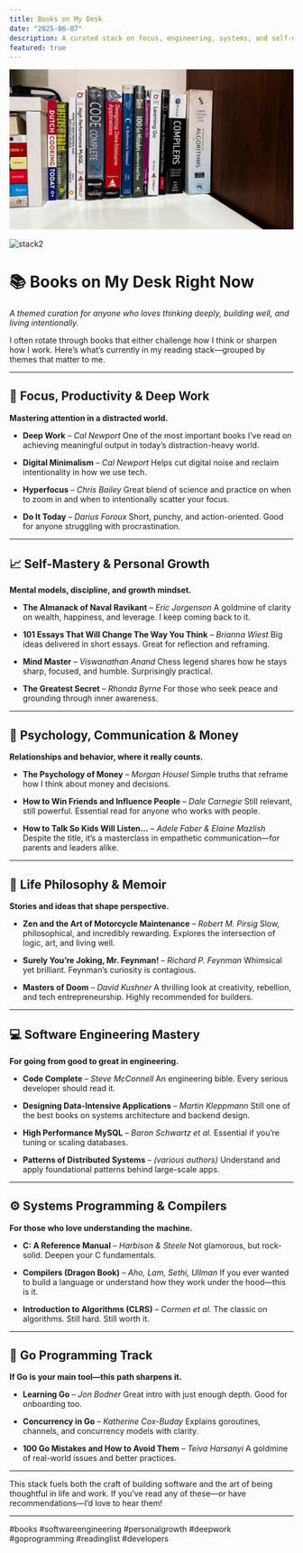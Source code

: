 ```yaml
---
title: Books on My Desk
date: "2025-06-07"
description: A curated stack on focus, engineering, systems, and self-mastery.
featured: true
---
```

![stack1](../../assets/stack1.jpg)

![stack2](../../assets/stack2.jpg)

# 📚 Books on My Desk Right Now
*A themed curation for anyone who loves thinking deeply, building well, and living intentionally.*

I often rotate through books that either challenge how I think or sharpen how I work.
Here’s what’s currently in my reading stack—grouped by themes that matter to me.

---

## 🧠 Focus, Productivity & Deep Work
**Mastering attention in a distracted world.**

- **Deep Work** – *Cal Newport*
  One of the most important books I’ve read on achieving meaningful output in today’s distraction-heavy world.

- **Digital Minimalism** – *Cal Newport*
  Helps cut digital noise and reclaim intentionality in how we use tech.

- **Hyperfocus** – *Chris Bailey*
  Great blend of science and practice on when to zoom in and when to intentionally scatter your focus.

- **Do It Today** – *Darius Foroux*
  Short, punchy, and action-oriented. Good for anyone struggling with procrastination.

---

## 📈 Self-Mastery & Personal Growth
**Mental models, discipline, and growth mindset.**

- **The Almanack of Naval Ravikant** – *Eric Jorgenson*
  A goldmine of clarity on wealth, happiness, and leverage. I keep coming back to it.

- **101 Essays That Will Change The Way You Think** – *Brianna Wiest*
  Big ideas delivered in short essays. Great for reflection and reframing.

- **Mind Master** – *Viswanathan Anand*
  Chess legend shares how he stays sharp, focused, and humble. Surprisingly practical.

- **The Greatest Secret** – *Rhonda Byrne*
  For those who seek peace and grounding through inner awareness.

---

## 💸 Psychology, Communication & Money
**Relationships and behavior, where it really counts.**

- **The Psychology of Money** – *Morgan Housel*
  Simple truths that reframe how I think about money and decisions.

- **How to Win Friends and Influence People** – *Dale Carnegie*
  Still relevant, still powerful. Essential read for anyone who works with people.

- **How to Talk So Kids Will Listen…** – *Adele Faber & Elaine Mazlish*
  Despite the title, it’s a masterclass in empathetic communication—for parents and leaders alike.

---

## 🎯 Life Philosophy & Memoir
**Stories and ideas that shape perspective.**

- **Zen and the Art of Motorcycle Maintenance** – *Robert M. Pirsig*
  Slow, philosophical, and incredibly rewarding. Explores the intersection of logic, art, and living well.

- **Surely You’re Joking, Mr. Feynman!** – *Richard P. Feynman*
  Whimsical yet brilliant. Feynman’s curiosity is contagious.

- **Masters of Doom** – *David Kushner*
  A thrilling look at creativity, rebellion, and tech entrepreneurship. Highly recommended for builders.

---

## 💻 Software Engineering Mastery
**For going from good to great in engineering.**

- **Code Complete** – *Steve McConnell*
  An engineering bible. Every serious developer should read it.

- **Designing Data-Intensive Applications** – *Martin Kleppmann*
  Still one of the best books on systems architecture and backend design.

- **High Performance MySQL** – *Baron Schwartz et al.*
  Essential if you’re tuning or scaling databases.

- **Patterns of Distributed Systems** – *(various authors)*
  Understand and apply foundational patterns behind large-scale apps.

---

## ⚙️ Systems Programming & Compilers
**For those who love understanding the machine.**

- **C: A Reference Manual** – *Harbison & Steele*
  Not glamorous, but rock-solid. Deepen your C fundamentals.

- **Compilers (Dragon Book)** – *Aho, Lam, Sethi, Ullman*
  If you ever wanted to build a language or understand how they work under the hood—this is it.

- **Introduction to Algorithms (CLRS)** – *Cormen et al.*
  The classic on algorithms. Still hard. Still worth it.

---

## 🧬 Go Programming Track
**If Go is your main tool—this path sharpens it.**

- **Learning Go** – *Jon Bodner*
  Great intro with just enough depth. Good for onboarding too.

- **Concurrency in Go** – *Katherine Cox-Buday*
  Explains goroutines, channels, and concurrency models with clarity.

- **100 Go Mistakes and How to Avoid Them** – *Teiva Harsanyi*
  A goldmine of real-world issues and better practices.

---

This stack fuels both the craft of building software and the art of being thoughtful in life and work.
If you’ve read any of these—or have recommendations—I’d love to hear them!

---

#books #softwareengineering #personalgrowth #deepwork #goprogramming #readinglist #developers
